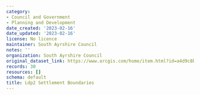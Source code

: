 ```yaml
---
category:
- Council and Government
- Planning and Development
date_created: '2023-02-16'
date_updated: '2023-02-16'
license: No licence
maintainer: South Ayrshire Council
notes: ''
organization: South Ayrshire Council
original_dataset_link: https://www.arcgis.com/home/item.html?id=a4d9c8b46dc149cc986c0e48bd582cf4
records: 30
resources: []
schema: default
title: Ldp2 Settlement Boundaries
---
```

